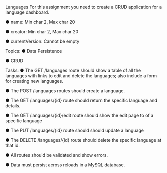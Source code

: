 Languages
For this assignment you need to create a CRUD application for a language dashboard.

● name: Min char 2, Max char 20

● creator: Min char 2, Max char 20

● currentVersion: Cannot be empty

Topics:
● Data Persistence

● CRUD

Tasks:
● The GET /languages route should show a table of all the languages with links to edit and delete the languages; also include a form for creating new languages.

● The POST /languages routes should create a language.

● The GET /languages/{id} route should return the specific language and details.

● The GET /languages/{id}/edit route should show the edit page to of a specific language

● The PUT /languages/{id} route should should update a language

● The DELETE /languages/{id} route should delete the specific language at that id.

● All routes should be validated and show errors.

● Data must persist across reloads in a MySQL database.